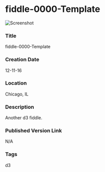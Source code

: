 fiddle-0000-Template
======

![Screenshot](screenshot.png)


### Title

fiddle-0000-Template


### Creation Date

12-11-16


### Location

Chicago, IL


### Description

Another d3 fiddle.


### Published Version Link

N/A


### Tags

d3
